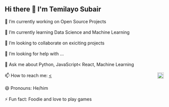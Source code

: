 ## Hi there 👋 I'm Temilayo Subair



 🔭 I’m currently working on Open Source Projects
<br>
<br>
 🌱 I’m currently learning Data Science and Machine Learning
<br>
<br>
 👯 I’m looking to collaborate on exiciting projects
<br>
<br>
 🤔 I’m looking for help with ...
<br>
<br>
 💬 Ask me about Python, JavaScript< React, Machine Learning
<br>
<br>
 📫 How to reach me: <a href='twiiter.com/temi_subair'><<img align="right" width="20px" src="https://img.icons8.com/android/24/000000/twitter.png"/></a>
<br>
<br>
😄 Pronouns: He/him
<br>
<br>
⚡ Fun fact: Foodie and love to play games

